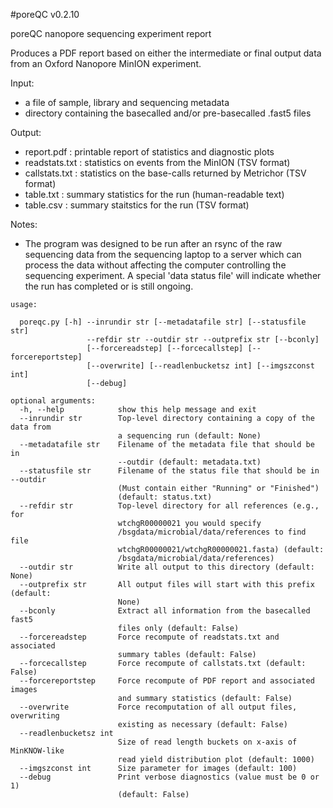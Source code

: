 #poreQC v0.2.10

poreQC nanopore sequencing experiment report

Produces a PDF report based on either the intermediate or final output
data from an Oxford Nanopore MinION experiment.

Input:
* a file of sample, library and sequencing metadata
* directory containing the basecalled and/or pre-basecalled .fast5 files

Output:
* report.pdf    : printable report of statistics and diagnostic plots
* readstats.txt : statistics on events from the MinION (TSV format)
* callstats.txt : statistics on the base-calls returned by Metrichor (TSV format)
* table.txt     : summary statistics for the run (human-readable text)
* table.csv     : summary staitstics for the run (TSV format)

Notes:
* The program was designed to be run after an rsync of the raw sequencing data
   from the sequencing laptop to a server which can process the data without
   affecting the computer controlling the sequencing experiment. A special
   'data status file' will indicate whether the run has completed or is still ongoing.

```
usage:

  poreqc.py [-h] --inrundir str [--metadatafile str] [--statusfile str]
                 --refdir str --outdir str --outprefix str [--bconly]
                 [--forcereadstep] [--forcecallstep] [--forcereportstep]
                 [--overwrite] [--readlenbucketsz int] [--imgszconst int]
                 [--debug]

optional arguments:
  -h, --help            show this help message and exit
  --inrundir str        Top-level directory containing a copy of the data from
                        a sequencing run (default: None)
  --metadatafile str    Filename of the metadata file that should be in
                        --outdir (default: metadata.txt)
  --statusfile str      Filename of the status file that should be in --outdir
                        (Must contain either "Running" or "Finished")
                        (default: status.txt)
  --refdir str          Top-level directory for all references (e.g., for
                        wtchgR00000021 you would specify
                        /bsgdata/microbial/data/references to find file
                        wtchgR00000021/wtchgR00000021.fasta) (default:
                        /bsgdata/microbial/data/references)
  --outdir str          Write all output to this directory (default: None)
  --outprefix str       All output files will start with this prefix (default:
                        None)
  --bconly              Extract all information from the basecalled fast5
                        files only (default: False)
  --forcereadstep       Force recompute of readstats.txt and associated
                        summary tables (default: False)
  --forcecallstep       Force recompute of callstats.txt (default: False)
  --forcereportstep     Force recompute of PDF report and associated images
                        and summary statistics (default: False)
  --overwrite           Force recomputation of all output files, overwriting
                        existing as necessary (default: False)
  --readlenbucketsz int
                        Size of read length buckets on x-axis of MinKNOW-like
                        read yield distribution plot (default: 1000)
  --imgszconst int      Size parameter for images (default: 100)
  --debug               Print verbose diagnostics (value must be 0 or 1)
                        (default: False)
```
